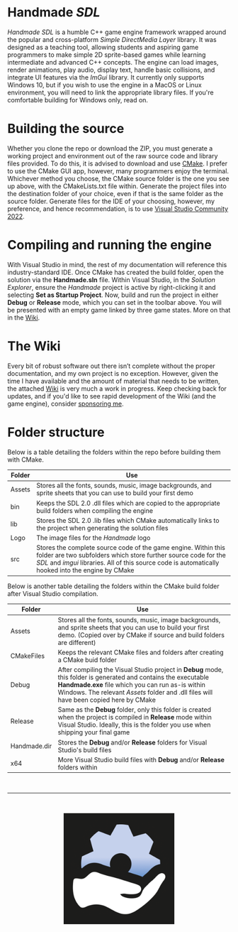 # Handmade _SDL_

_Handmade SDL_ is a humble C++ game engine framework wrapped around the popular and cross-platform _Simple DirectMedia Layer_ library. It was designed as a teaching tool, allowing students and aspiring game programmers to make simple 2D sprite-based games while learning intermediate and advanced C++ concepts. The engine can load images, render animations, play audio, display text, handle basic collisions, and integrate UI features via the _ImGui_ library. It currently only supports Windows 10, but if you wish to use the engine in a MacOS or Linux environment, you will need to link the appropriate library files. If you're comfortable building for Windows only, read on.

# Building the source

Whether you clone the repo or download the ZIP, you must generate a working project and environment out of the raw source code and library files provided. To do this, it is advised to download and use [CMake](https://cmake.org). I prefer to use the CMake GUI app, however, many programmers enjoy the terminal. Whichever method you choose, the CMake source folder is the one you see up above, with the CMakeLists.txt file within. Generate the project files into the destination folder of your choice, even if that is the same folder as the source folder. Generate files for the IDE of your choosing, however, my preference, and hence recommendation, is to use [Visual Studio Community 2022](https://visualstudio.microsoft.com/downloads). 

# Compiling and running the engine

With Visual Studio in mind, the rest of my documentation will reference this industry-standard IDE. Once CMake has created the build folder, open the solution via the **Handmade.sln** file. Within Visual Studio, in the _Solution Explorer_, ensure the _Handmade_ project is active by right-clicking it and selecting **Set as Startup Project**. Now, build and run the project in either **Debug** or **Release** mode, which you can set in the toolbar above. You will be presented with an empty game linked by three game states. More on that in the [Wiki](https://github.com/karsten-vermeulen-dev/Handmade-SDL/wiki).  

# The Wiki

Every bit of robust software out there isn’t complete without the proper documentation, and my own project is no exception. However, given the time I have available and the amount of material that needs to be written, the attached [Wiki](https://github.com/karsten-vermeulen-dev/Handmade-SDL/wiki) is very much a work in progress. Keep checking back for updates, and if you'd like to see rapid development of the Wiki (and the game engine), consider [sponsoring me](https://github.com/sponsors/karsten-vermeulen-dev).

# Folder structure

Below is a table detailing the folders within the repo before building them with CMake.

| Folder        | Use           | 
| ------------- | --------------| 
| Assets        | Stores all the fonts, sounds, music, image backgrounds, and sprite sheets that you can use to build your first demo |
| bin           | Keeps the SDL 2.0 .dll files which are copied to the appropriate build folders when compiling the engine      |  
| lib           | Stores the SDL 2.0 .lib files which CMake automatically links to the project when generating the solution files      |   
| Logo          | The image files for the _Handmade_ logo      | 
| src           | Stores the complete source code of the game engine. Within this folder are two subfolders which store further source code for the _SDL_ and _imgui_ libraries. All of this source code is automatically hooked into the engine by CMake  | 

Below is another table detailing the folders within the CMake build folder after Visual Studio compilation.

| Folder        | Use           | 
| ------------- | --------------| 
| Assets        | Stores all the fonts, sounds, music, image backgrounds, and sprite sheets that you can use to build your first demo. (Copied over by CMake if source and build folders are different) |
| CMakeFiles    | Keeps the relevant CMake files and folders after creating a CMake buid folder |
| Debug         | After compiling the Visual Studio project in **Debug** mode, this folder is generated and contains the executable **Handmade.exe** file which you can run as-is within Windows. The relevant _Assets_ folder and .dll files will have been copied here by CMake |
| Release       | Same as the **Debug** folder, only this folder is created when the project is compiled in **Release** mode within Visual Studio. Ideally, this is the folder you use when shipping your final game |
| Handmade.dir  | Stores the **Debug** and/or **Release** folders for Visual Studio's build files |
| x64           | More Visual Studio build files with **Debug** and/or **Release** folders within |

<br> 

---

<br>

<p align="center"><img src=https://github.com/karsten-vermeulen-dev/Handmade-SDL/blob/main/Logo/Logo.png width=250 height=250></p>
